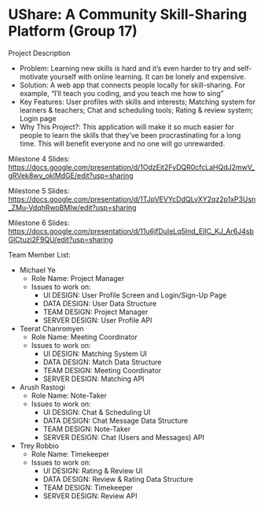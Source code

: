 # UShare: A Community Skill-Sharing Platform (Group 17) 

Project Description
- Problem: Learning new skills is hard and it’s even harder to try and self-motivate yourself with online learning. It can be lonely and expensive.
- Solution: A web app that connects people locally for skill-sharing. For example, “I’ll teach you coding, and you teach me how to sing”
- Key Features: User profiles with skills and interests; Matching system for learners & teachers; Chat and scheduling tools; Rating & review system; Login page
- Why This Project?: This application will make it so much easier for people to learn the skills that they’ve been procrastinating for a long time. This will benefit everyone and no one will go unrewarded. 

Milestone 4 Slides: https://docs.google.com/presentation/d/1OdzEit2FyDQR0cfcLaHQdJ2mwV_gRVek8wv_oklMdGE/edit?usp=sharing

Milestone 5 Slides: https://docs.google.com/presentation/d/1TJpVEVYcDdQLvXY2qz2p1xP3Usn_ZMu-VdqhRwoBMIw/edit?usp=sharing

Milestone 6 Slides: https://docs.google.com/presentation/d/11u6jfDuIeLq5Ind_ElIC_KJ_Ar6J4sbGlCtuzi2F9QU/edit?usp=sharing

Team Member List:
- Michael Ye
  - Role Name: Project Manager
  - Issues to work on:
      - UI DESIGN: User Profile Screen and Login/Sign-Up Page
      - DATA DESIGN: User Data Structure
      - TEAM DESIGN: Project Manager
      - SERVER DESIGN: User Profile API
- Teerat Chanromyen
  - Role Name: Meeting Coordinator
  - Issues to work on:
      - UI DESIGN: Matching System UI
      - DATA DESIGN: Match Data Structure
      - TEAM DESIGN: Meeting Coordinator
      - SERVER DESIGN: Matching API
- Arush Rastogi
  - Role Name: Note-Taker
  - Issues to work on:
      - UI DESIGN: Chat & Scheduling UI
      - DATA DESIGN: Chat Message Data Structure
      - TEAM DESIGN: Note-Taker
      - SERVER DESIGN: Chat (Users and Messages) API
- Trey Robbio
  - Role Name: Timekeeper
  - Issues to work on:
      - UI DESIGN: Rating & Review UI
      - DATA DESIGN: Review & Rating Data Structure
      - TEAM DESIGN: Timekeeper
      - SERVER DESIGN: Review API
